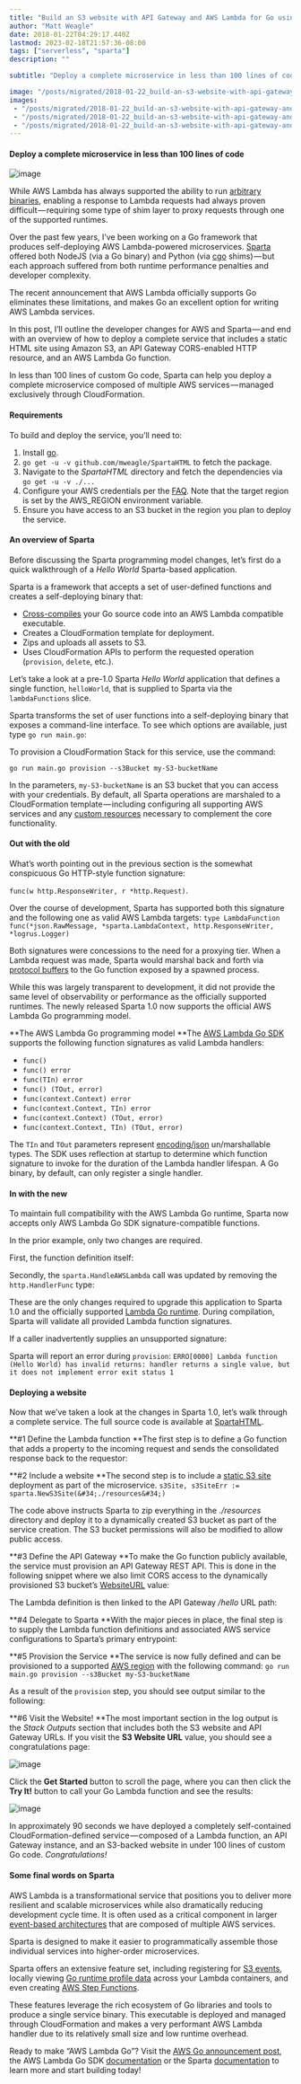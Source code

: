```yaml
---
title: "Build an S3 website with API Gateway and AWS Lambda for Go using Sparta"
author: "Matt Weagle"
date: 2018-01-22T04:29:17.440Z
lastmod: 2023-02-18T21:57:36-08:00
tags: ["serverless", "sparta"]
description: ""

subtitle: "Deploy a complete microservice in less than 100 lines of code"

image: "/posts/migrated/2018-01-22_build-an-s3-website-with-api-gateway-and-aws-lambda-for-go-using-sparta/images/1.png"
images:
 - "/posts/migrated/2018-01-22_build-an-s3-website-with-api-gateway-and-aws-lambda-for-go-using-sparta/images/1.png"
 - "/posts/migrated/2018-01-22_build-an-s3-website-with-api-gateway-and-aws-lambda-for-go-using-sparta/images/2.jpg"
 - "/posts/migrated/2018-01-22_build-an-s3-website-with-api-gateway-and-aws-lambda-for-go-using-sparta/images/3.jpg"
---
```


#### Deploy a complete microservice in less than 100 lines of code

![image](/posts/migrated/2018-01-22_build-an-s3-website-with-api-gateway-and-aws-lambda-for-go-using-sparta/images/1.png#layoutTextWidth)


While AWS Lambda has always supported the ability to run [arbitrary binaries](https://aws.amazon.com/blogs/compute/running-executables-in-aws-lambda), enabling a response to Lambda requests had always proven difficult — requiring some type of shim layer to proxy requests through one of the supported runtimes.

Over the past few years, I’ve been working on a Go framework that produces self-deploying AWS Lambda-powered microservices. [Sparta](http://gosparta.io) offered both NodeJS (via a Go binary) and Python (via [cgo](https://golang.org/cmd/cgo) shims) — but each approach suffered from both runtime performance penalties and developer complexity.

The recent announcement that AWS Lambda officially supports Go eliminates these limitations, and makes Go an excellent option for writing AWS Lambda services.

> [](https://twitter.com/timallenwagner/status/953052636592316418)


In this post, I’ll outline the developer changes for AWS and Sparta — and end with an overview of how to deploy a complete service that includes a static HTML site using Amazon S3, an API Gateway CORS-enabled HTTP resource, and an AWS Lambda Go function.

In less than 100 lines of custom Go code, Sparta can help you deploy a complete microservice composed of multiple AWS services — managed exclusively through CloudFormation.

#### **Requirements**

To build and deploy the service, you’ll need to:

1.  Install [go](https://golang.org/doc/install).
2.  `go get -u -v github.com/mweagle/SpartaHTML` to fetch the package.
3.  Navigate to the _SpartaHTML_ directory and fetch the dependencies via `go get -u -v ./...`
4.  Configure your AWS credentials per the [FAQ](http://gosparta.io/docs/faq). Note that the target region is set by the AWS_REGION environment variable.
5.  Ensure you have access to an S3 bucket in the region you plan to deploy the service.

#### **An overview of Sparta**

Before discussing the Sparta programming model changes, let’s first do a quick walkthrough of a _Hello World_ Sparta-based application.

Sparta is a framework that accepts a set of user-defined functions and creates a self-deploying binary that:

*   [Cross-compiles](https://dave.cheney.net/2015/08/22/cross-compilation-with-go-1-5) your Go source code into an AWS Lambda compatible executable.
*   Creates a CloudFormation template for deployment.
*   Zips and uploads all assets to S3.
*   Uses CloudFormation APIs to perform the requested operation (`provision`, `delete`, etc.).

Let’s take a look at a pre-1.0 Sparta _Hello World_ application that defines a single function, `helloWorld`, that is supplied to Sparta via the `lambdaFunctions` slice.




Sparta transforms the set of user functions into a self-deploying binary that exposes a command-line interface. To see which options are available, just type `go run main.go`:




To provision a CloudFormation Stack for this service, use the command:

`go run main.go provision --s3Bucket my-S3-bucketName`

In the parameters, `my-S3-bucketName` is an S3 bucket that you can access with your credentials. By default, all Sparta operations are marshaled to a CloudFormation template — including configuring all supporting AWS services and any [custom resources](https://docs.aws.amazon.com/AWSCloudFormation/latest/UserGuide/template-custom-resources-lambda.html) necessary to complement the core functionality.

#### **Out with the old**

What’s worth pointing out in the previous section is the somewhat conspicuous Go HTTP-style function signature:

`func(w http.ResponseWriter, r *http.Request)`.

Over the course of development, Sparta has supported both this signature and the following one as valid AWS Lambda targets:
`type LambdaFunction func(*json.RawMessage,
    *sparta.LambdaContext,
    http.ResponseWriter,
    *logrus.Logger)`

Both signatures were concessions to the need for a proxying tier. When a Lambda request was made, Sparta would marshal back and forth via [protocol buffers](https://developers.google.com/protocol-buffers/) to the Go function exposed by a spawned process.

While this was largely transparent to development, it did not provide the same level of observability or performance as the officially supported runtimes. The newly released Sparta 1.0 now supports the official AWS Lambda Go programming model.

**The AWS Lambda Go programming model
**The [AWS Lambda Go SDK](https://github.com/aws/aws-lambda-go) supports the following function signatures as valid Lambda handlers:

*   `func()`
*   `func() error`
*   `func(TIn) error`
*   `func() (TOut, error)`
*   `func(context.Context) error`
*   `func(context.Context, TIn) error`
*   `func(context.Context) (TOut, error)`
*   `func(context.Context, TIn) (TOut, error)`

The `TIn` and `TOut` parameters represent [encoding/json](https://golang.org/pkg/encoding/json) un/marshallable types. The SDK uses reflection at startup to determine which function signature to invoke for the duration of the Lambda handler lifespan. A Go binary, by default, can only register a single handler.

> [](https://twitter.com/ashleymcnamara/status/914992633868640257)


#### **In with the new**

To maintain full compatibility with the AWS Lambda Go runtime, Sparta now accepts only AWS Lambda Go SDK signature-compatible functions.

In the prior example, only two changes are required.

First, the function definition itself:




Secondly, the `sparta.HandleAWSLambda` call was updated by removing the `http.HandlerFunc` type:




These are the only changes required to upgrade this application to Sparta 1.0 and the officially supported [Lambda Go runtime](https://docs.aws.amazon.com/lambda/latest/dg/go-programming-model.html). During compilation, Sparta will validate all provided Lambda function signatures.

If a caller inadvertently supplies an unsupported signature:




Sparta will report an error during `provision`:
`ERRO[0000] Lambda function (Hello World) has invalid returns: handler returns a single value, but it does not implement error
exit status 1`

#### **Deploying a website**

Now that we’ve taken a look at the changes in Sparta 1.0, let’s walk through a complete service. The full source code is available at [SpartaHTML](https://github.com/mweagle/SpartaHTML).

**#1 Define the Lambda function
**The first step is to define a Go function that adds a property to the incoming request and sends the consolidated response back to the requestor:




**#2 Include a website
**The second step is to include a [static S3 site](https://docs.aws.amazon.com/AmazonS3/latest/dev/WebsiteHosting.html) deployment as part of the microservice.
`s3Site, s3SiteErr := sparta.NewS3Site(&#34;./resources&#34;)`

The code above instructs Sparta to zip everything in the _./resources_ directory and deploy it to a dynamically created S3 bucket as part of the service creation. The S3 bucket permissions will also be modified to allow public access.

**#3 Define the API Gateway
**To make the Go function publicly available, the service must provision an API Gateway REST API. This is done in the following snippet where we also limit CORS access to the dynamically provisioned S3 bucket’s [WebsiteURL](https://docs.aws.amazon.com/AWSCloudFormation/latest/UserGuide/aws-properties-s3-bucket.html) value:




The Lambda definition is then linked to the API Gateway _/hello_ URL path:




**#4 Delegate to Sparta
**With the major pieces in place, the final step is to supply the Lambda function definitions and associated AWS service configurations to Sparta’s primary entrypoint:




**#5 Provision the Service
**The service is now fully defined and can be provisioned to a supported [AWS region](https://aws.amazon.com/about-aws/global-infrastructure/regional-product-services) with the following command:
`go run main.go provision --s3Bucket my-S3-bucketName`

As a result of the `provision` step, you should see output similar to the following:




**#6 Visit the Website!
**The most important section in the log output is the _Stack Outputs_ section that includes both the S3 website and API Gateway URLs. If you visit the **S3 Website URL** value, you should see a congratulations page:

![image](/posts/migrated/2018-01-22_build-an-s3-website-with-api-gateway-and-aws-lambda-for-go-using-sparta/images/2.jpg#layoutTextWidth)


Click the **Get Started** button to scroll the page, where you can then click the **Try It!** button to call your Go Lambda function and see the results:

![image](/posts/migrated/2018-01-22_build-an-s3-website-with-api-gateway-and-aws-lambda-for-go-using-sparta/images/3.jpg#layoutTextWidth)


In approximately 90 seconds we have deployed a completely self-contained CloudFormation-defined service — composed of a Lambda function, an API Gateway instance, and an S3-backed website in under 100 lines of custom Go code. _Congratulations!_

#### **Some final words on Sparta**

AWS Lambda is a transformational service that positions you to deliver more resilient and scalable microservices while also dramatically reducing development cycle time. It is often used as a critical component in larger [event-based architectures](https://softwareengineeringdaily.com/2017/11/14/serverless-event-driven-architecture-with-danilo-poccia) that are composed of multiple AWS services.

Sparta is designed to make it easier to programmatically assemble those individual services into higher-order microservices.

Sparta offers an extensive feature set, including registering for [S3 events](http://gosparta.io/docs/eventsources/s3), locally viewing [Go runtime profile data](https://golang.org/pkg/runtime/pprof/) across your Lambda containers, and even creating [AWS Step Functions](https://github.com/mweagle/SpartaStep).

These features leverage the rich ecosystem of Go libraries and tools to produce a single service binary. This executable is deployed and managed through CloudFormation and makes a very performant AWS Lambda handler due to its relatively small size and low runtime overhead.

Ready to make “AWS Lambda Go”? Visit the [AWS Go announcement post](https://aws.amazon.com/blogs/compute/announcing-go-support-for-aws-lambda/), the AWS Lambda Go SDK [documentation](https://godoc.org/github.com/aws/aws-lambda-go) or the Sparta [documentation](http://gosparta.io) to learn more and start building today!
